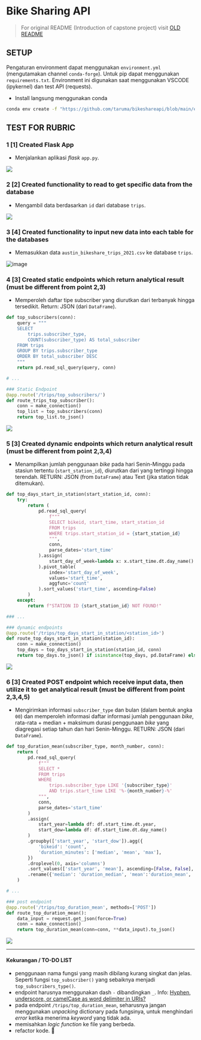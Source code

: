 # Bike Sharing API

> For original README (Introduction of capstone project) visit [OLD README](./OLD_README.md)

## SETUP

Pengaturan environment dapat menggunakan `environment.yml` (mengutamakan channel `conda-forge`). Untuk pip dapat menggunakan `requirements.txt`. Environment ini digunakan saat menggunakan VSCODE (ipykernel) dan test API (requests). 

- Install langsung menggunakan conda

```bash
conda env create -f "https://github.com/taruma/bikeshareapi/blob/main/environment.yml?raw=true"
```

## TEST FOR RUBRIC

### 1 [1] Created Flask App

- Menjalankan aplikasi _flask_ `app.py`. 

![](./asset_readme/caps-das-01-run-app.gif)

### 2 [2] Created functionality to read to get specific data from the database

- Mengambil data berdasarkan `id` dari database `trips`.

![](./asset_readme/caps-das-06-gett-trips-from-database.gif)

### 3 [4] Created functionality to input new data into each table for the databases

- Memasukkan data `austin_bikeshare_trips_2021.csv` ke database `trips`.

![image](https://user-images.githubusercontent.com/1007910/193393176-a22ec4b0-609e-4dfc-903e-3fe54a7469ee.png)

### 4 [3] Created static endpoints which return analytical result (must be different from point 2,3)

- Memperoleh daftar tipe subscriber yang diurutkan dari terbanyak hingga tersedikit. Return: JSON (dari `DataFrame`).

```python
def top_subscribers(conn):
    query = """
    SELECT 
        trips.subscriber_type,
        COUNT(subscriber_type) AS total_subscriber
    FROM trips
    GROUP BY trips.subscriber_type
    ORDER BY total_subscriber DESC
    """
    return pd.read_sql_query(query, conn)

# ...

### Static Endpoint
@app.route('/trips/top_subscribers/')
def route_trips_top_subscriber():
    conn = make_connection()
    top_list = top_subscribers(conn)
    return top_list.to_json()
```

![](./asset_readme/caps-das-03-get-trips-top-subscribers.gif)

### 5 [3] Created dynamic endpoints which return analytical result (must be different from point 2,3,4)

- Menampilkan jumlah penggunaan _bike_ pada hari Senin-Minggu pada stasiun tertentu (`start_station_id`), diurutkan dari yang tertinggi hingga terendah. RETURN: JSON (from `DataFrame`) atau Text (jika station tidak ditemukan). 

```python
def top_days_start_in_station(start_station_id, conn):
    try:    
        return (
            pd.read_sql_query(
                f"""
                SELECT bikeid, start_time, start_station_id
                FROM trips
                WHERE trips.start_station_id = {start_station_id}
                """,
                conn,
                parse_dates='start_time'
            ).assign(
                start_day_of_week=lambda x: x.start_time.dt.day_name()
            ).pivot_table(
                index='start_day_of_week',
                values='start_time',
                aggfunc='count'
            ).sort_values('start_time', ascending=False)
        )
    except:
        return f"STATION ID {start_station_id} NOT FOUND!"

### ...

### dynamic endpoints
@app.route('/trips/top_days_start_in_station/<station_id>')
def route_top_days_start_in_station(station_id):
    conn = make_connection()
    top_days = top_days_start_in_station(station_id, conn)
    return top_days.to_json() if isinstance(top_days, pd.DataFrame) else top_days
```

![](./asset_readme/caps-das-04-get-trips-top-days-start-station.gif)

### 6 [3] Created POST endpoint which receive input data, then utilize it to get analytical result (must be different from point 2,3,4,5)

- Mengirimkan informasi `subscriber_type` dan bulan (dalam bentuk angka `00`) dan memperoleh informasi daftar informasi jumlah penggunaan _bike_, rata-rata + median + maksimum durasi penggunaan _bike_ yang diagregasi setiap tahun dan hari Senin-Minggu. RETURN: JSON (dari `DataFrame`).

```python
def top_duration_mean(subscriber_type, month_number, conn):
    return (
        pd.read_sql_query(
            f"""
            SELECT *
            FROM trips
            WHERE 
                trips.subscriber_type LIKE '{subscriber_type}'
                AND trips.start_time LIKE '%-{month_number}-%'
            """,
            conn,
            parse_dates='start_time'
        )
        .assign(
            start_year=lambda df: df.start_time.dt.year,
            start_dow=lambda df: df.start_time.dt.day_name()
        )
        .groupby(['start_year', 'start_dow']).agg({
            'bikeid': 'count',
            'duration_minutes': ['median', 'mean', 'max'],
        })
        .droplevel(0, axis='columns')
        .sort_values(['start_year', 'mean'], ascending=[False, False], axis='index')
        .rename({'median': 'duration_median', 'mean':'duration_mean', 'max':'duration_max'}, axis='columns')
    )

# ...

### post endpoint
@app.route('/trips/top_duration_mean', methods=['POST'])
def route_top_duration_mean():
    data_input = request.get_json(force=True)
    conn = make_connection()
    return top_duration_mean(conn=conn, **data_input).to_json()
```

![](./asset_readme/caps-das-05-post-trips-top-duration-mean.gif)

---

#### Kekurangan / TO-DO LIST

- penggunaan nama fungsi yang masih dibilang kurang singkat dan jelas. Seperti fungsi `top_subscriber()` yang sebaiknya menjadi `top_subscribers_type()`.
- endpoint harusnya menggunakan dash `-` dibandingkan `_`. Info: [Hyphen, underscore, or camelCase as word delimiter in URIs?](https://stackoverflow.com/questions/10302179/hyphen-underscore-or-camelcase-as-word-delimiter-in-uris)
- pada endpoint `/trips/top_duration_mean`, seharusnya jangan menggunakan _unpacking_ dictionary pada fungsinya, untuk menghindari _error_ ketika menerima _keyword_ yang tidak ada.
- memisahkan _logic function_ ke file yang berbeda. 
- refactor kode. 🤣
